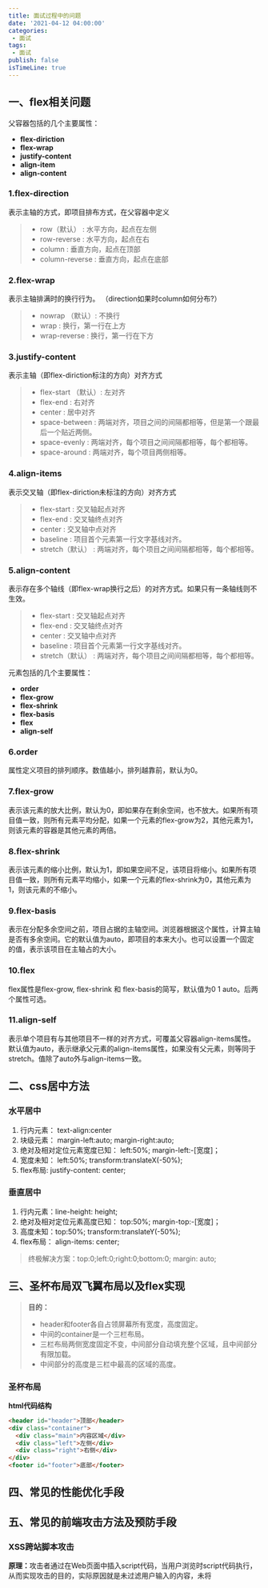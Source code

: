 ```yaml
---
title: 面试过程中的问题
date: '2021-04-12 04:00:00'
categories:
 - 面试
tags:
 - 面试
publish: false
isTimeLine: true
---
```

## 一、flex相关问题
父容器包括的几个主要属性：
* <b>flex-diriction</b>
* <b>flex-wrap</b>
* <b>justify-content</b>
* <b>align-item </b>
* <b>align-content </b>
### 1.flex-direction
表示主轴的方式，即项目排布方式，在父容器中定义
> * row（默认） : 水平方向，起点在左侧
> * row-reverse : 水平方向，起点在右
> * column  : 垂直方向，起点在顶部
> * column-reverse : 垂直方向，起点在底部
### 2.flex-wrap
表示主轴排满时的换行行为。
（direction如果时column如何分布?）
> * nowrap （默认）: 不换行
> * wrap : 换行，第一行在上方
> * wrap-reverse  : 换行，第一行在下方

### 3.justify-content
表示主轴（即flex-diriction标注的方向）对齐方式
> * flex-start （默认）: 左对齐
> * flex-end : 右对齐
> * center : 居中对齐
> * space-between : 两端对齐，项目之间的间隔都相等，但是第一个跟最后一个贴近两侧。
> * space-evenly : 两端对齐，每个项目之间间隔都相等，每个都相等。
> * space-around  : 两端对齐，每个项目两侧相等。

### 4.align-items
表示交叉轴（即flex-diriction未标注的方向）对齐方式
> * flex-start : 交叉轴起点对齐
> * flex-end : 交叉轴终点对齐
> * center : 交叉轴中点对齐
> * baseline : 项目首个元素第一行文字基线对齐。
> * stretch（默认） : 两端对齐，每个项目之间间隔都相等，每个都相等。

### 5.align-content
表示存在多个轴线（即flex-wrap换行之后）的对齐方式。如果只有一条轴线则不生效。
> * flex-start : 交叉轴起点对齐
> * flex-end : 交叉轴终点对齐
> * center : 交叉轴中点对齐
> * baseline : 项目首个元素第一行文字基线对齐。
> * stretch（默认） : 两端对齐，每个项目之间间隔都相等，每个都相等。

元素包括的几个主要属性：
* <b>order</b>
* <b>flex-grow</b>
* <b>flex-shrink</b>
* <b>flex-basis</b>
* <b>flex </b>
* <b>align-self</b>
### 6.order
属性定义项目的排列顺序。数值越小，排列越靠前，默认为0。
### 7.flex-grow
表示该元素的放大比例，默认为0，即如果存在剩余空间，也不放大。如果所有项目值一致，则所有元素平均分配，如果一个元素的flex-grow为2，其他元素为1，则该元素的容器是其他元素的两倍。
### 8.flex-shrink
表示该元素的缩小比例，默认为1，即如果空间不足，该项目将缩小。如果所有项目值一致，则所有元素平均缩小，如果一个元素的flex-shrink为0，其他元素为1，则该元素的不缩小。
### 9.flex-basis
表示在分配多余空间之前，项目占据的主轴空间。浏览器根据这个属性，计算主轴是否有多余空间。它的默认值为auto，即项目的本来大小。也可以设置一个固定的值，表示该项目在主轴占的大小。
### 10.flex 
flex属性是flex-grow, flex-shrink 和 flex-basis的简写，默认值为0 1 auto。后两个属性可选。
### 11.align-self
表示单个项目有与其他项目不一样的对齐方式，可覆盖父容器align-items属性。默认值为auto，表示继承父元素的align-items属性，如果没有父元素，则等同于stretch。值除了auto外与align-items一致。
## 二、css居中方法
### 水平居中
1. 行内元素： text-align:center
2. 块级元素： margin-left:auto; margin-right:auto;
3. 绝对及相对定位元素宽度已知： left:50%; margin-left:-[宽度]；
4. 宽度未知： left:50%; transform:translateX(-50%);
5. flex布局: justify-content: center;

### 垂直居中
1. 行内元素：line-height: height;
2. 绝对及相对定位元素高度已知： top:50%; margin-top:-[宽度]；
3. 高度未知：top:50%; transform:translateY(-50%);
4. flex布局： align-items: center;

> 终极解决方案：top:0;left:0;right:0;bottom:0; margin: auto;

## 三、圣杯布局双飞翼布局以及flex实现
> <b>目的：</b>
> * header和footer各自占领屏幕所有宽度，高度固定。
> * 中间的container是一个三栏布局。
> * 三栏布局两侧宽度固定不变，中间部分自动填充整个区域，且中间部分有限加载。
> * 中间部分的高度是三栏中最高的区域的高度。

### 圣杯布局
<b>html代码结构</b>
``` html
<header id="header">顶部</header>
<div class="container">
  <div class="main">内容区域</div>
  <div class="left">左侧</div>
  <div class="right">右侧</div>
</div>
<footer id="footer">底部</footer>
```


## 四、常见的性能优化手段

## 五、常见的前端攻击方法及预防手段
### XSS跨站脚本攻击
<b>原理：</b>攻击者通过在Web页面中插入script代码，当用户浏览时script代码执行，从而实现攻击的目的，实际原因就是未过滤用户输入的内容，未将<script>进行转义。
<b>防御手段：</b>对用户代码进行转义（vue使用xss插件），将用户的输入转义为字符串，同时注意v-html的使用。

### CSRF（Cross Site Request Forgy）跨站请求伪造
<b>原理：</b>第三方网站通过iframe内嵌某一个网站，并且将iframe设置为透明不可见，将其覆盖在其他经过伪装的DOM上，伪装的可点击DOM（按钮等）与实际内嵌网站的可点击DOM位置相同，当用户点击伪装的DOM时，实际上点击的是iframe中内嵌的网页的DOM从而触发请求操作。
<b>防御手段：</b>
1. 敏感操作增加验证码；
2. 服务端验证请求头Referer；
3. 验证token；

## 六、代码评审评审那些方面
## 七、Vuex问题
## 八、Vue-router问题
## 九、webpack问题
## 十、手写代码防抖节流
## 十一、手写代码深拷贝
## 十二、设计一个比较准确的倒计时
## 十三、描述一下js事件循环
## 十四、描述一下js事件循环